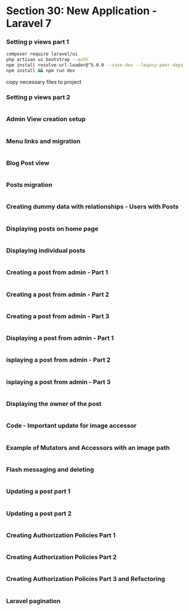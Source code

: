 # Section 30: New Application - Laravel 7

### Setting p views part 1
```bash
composer require laravel/ui
php artisan ui bootstrap --auth
npm install resolve-url-loader@^5.0.0 --save-dev --legacy-peer-deps
npm install && npm run dev
```
copy necessary files to project

### Setting p views part 2
```php

```

### Admin View creation setup
```php

```

### Menu links and migration
```php

```

### Blog Post view
```php

```

### Posts migration
```php

```

### Creating dummy data with relationships - Users with Posts
```php

```

### Displaying posts on home page
```php

```

### Displaying individual posts
```php

```

### Creating a post from admin - Part 1
```php

```

### Creating a post from admin - Part 2
```php

```

### Creating a post from admin - Part 3
```php

```

### Displaying a post from admin - Part 1
```php

```

### isplaying a post from admin - Part 2
```php

```

### isplaying a post from admin - Part 3
```php

```

### Displaying the owner of the post
```php

```

### Code - Important update for image accessor
```php

```

### Example of Mutators and Accessors with an image path
```php

```

### Flash messaging and deleting
```php

```

### Updating a post part 1
```php

```

### Updating a post part 2
```php

```

### Creating Authorization Policies Part 1
```php

```

### Creating Authorization Policies Part 2
```php

```

### Creating Authorization Policies Part 3 and Refactoring
```php

```

### Laravel pagination
```php

```
